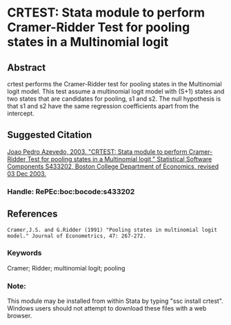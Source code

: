 # CRTEST: Stata module to perform Cramer-Ridder Test for pooling states in a Multinomial logit

## Abstract
crtest performs the Cramer-Ridder test for pooling states in the Multinomial logit model. This test assume a multinomial logit model with (S+1) states and two states that are candidates for pooling, s1 and s2. The null hypothesis is that s1 and s2 have the same regression coefficients apart from the intercept.

## Suggested Citation
[Joao Pedro Azevedo, 2003. "CRTEST: Stata module to perform Cramer-Ridder Test for pooling states in a Multinomial logit," Statistical Software Components S433202, Boston College Department of Economics, revised 03 Dec 2003.](https://ideas.repec.org/c/boc/bocode/s433202.html)

### Handle: RePEc:boc:bocode:s433202 

## References

    Cramer,J.S. and G.Ridder (1991) "Pooling states in multinomial logit model." Journal of Econometrics, 47: 267-272.

### Keywords
Cramer; Ridder; multinomial logit; pooling

### Note: 
This module may be installed from within Stata by typing "ssc install crtest". Windows users should not attempt to download these files with a web browser.